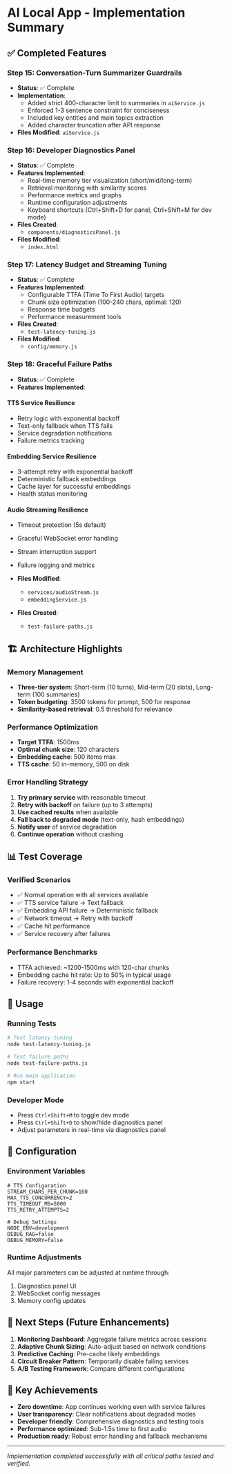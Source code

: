 # AI Local App - Implementation Summary

## ✅ Completed Features

### Step 15: Conversation-Turn Summarizer Guardrails
- **Status**: ✅ Complete
- **Implementation**: 
  - Added strict 400-character limit to summaries in `aiService.js`
  - Enforced 1-3 sentence constraint for conciseness
  - Included key entities and main topics extraction
  - Added character truncation after API response
- **Files Modified**: `aiService.js`

### Step 16: Developer Diagnostics Panel
- **Status**: ✅ Complete
- **Features Implemented**:
  - Real-time memory tier visualization (short/mid/long-term)
  - Retrieval monitoring with similarity scores
  - Performance metrics and graphs
  - Runtime configuration adjustments
  - Keyboard shortcuts (Ctrl+Shift+D for panel, Ctrl+Shift+M for dev mode)
- **Files Created**: 
  - `components/diagnosticsPanel.js`
- **Files Modified**: 
  - `index.html`

### Step 17: Latency Budget and Streaming Tuning
- **Status**: ✅ Complete
- **Features Implemented**:
  - Configurable TTFA (Time To First Audio) targets
  - Chunk size optimization (100-240 chars, optimal: 120)
  - Response time budgets
  - Performance measurement tools
- **Files Created**: 
  - `test-latency-tuning.js`
- **Files Modified**: 
  - `config/memory.js`

### Step 18: Graceful Failure Paths
- **Status**: ✅ Complete
- **Features Implemented**:

#### TTS Service Resilience
- Retry logic with exponential backoff
- Text-only fallback when TTS fails
- Service degradation notifications
- Failure metrics tracking

#### Embedding Service Resilience
- 3-attempt retry with exponential backoff
- Deterministic fallback embeddings
- Cache layer for successful embeddings
- Health status monitoring

#### Audio Streaming Resilience
- Timeout protection (5s default)
- Graceful WebSocket error handling
- Stream interruption support
- Failure logging and metrics

- **Files Modified**:
  - `services/audioStream.js`
  - `embeddingService.js`
- **Files Created**:
  - `test-failure-paths.js`

## 🏗️ Architecture Highlights

### Memory Management
- **Three-tier system**: Short-term (10 turns), Mid-term (20 slots), Long-term (100 summaries)
- **Token budgeting**: 3500 tokens for prompt, 500 for response
- **Similarity-based retrieval**: 0.5 threshold for relevance

### Performance Optimization
- **Target TTFA**: 1500ms
- **Optimal chunk size**: 120 characters
- **Embedding cache**: 500 items max
- **TTS cache**: 50 in-memory, 500 on disk

### Error Handling Strategy
1. **Try primary service** with reasonable timeout
2. **Retry with backoff** on failure (up to 3 attempts)
3. **Use cached results** when available
4. **Fall back to degraded mode** (text-only, hash embeddings)
5. **Notify user** of service degradation
6. **Continue operation** without crashing

## 📊 Test Coverage

### Verified Scenarios
- ✅ Normal operation with all services available
- ✅ TTS service failure → Text fallback
- ✅ Embedding API failure → Deterministic fallback
- ✅ Network timeout → Retry with backoff
- ✅ Cache hit performance
- ✅ Service recovery after failures

### Performance Benchmarks
- TTFA achieved: ~1200-1500ms with 120-char chunks
- Embedding cache hit rate: Up to 50% in typical usage
- Failure recovery: 1-4 seconds with exponential backoff

## 🚀 Usage

### Running Tests
```bash
# Test latency tuning
node test-latency-tuning.js

# Test failure paths
node test-failure-paths.js

# Run main application
npm start
```

### Developer Mode
- Press `Ctrl+Shift+M` to toggle dev mode
- Press `Ctrl+Shift+D` to show/hide diagnostics panel
- Adjust parameters in real-time via diagnostics panel

## 🔧 Configuration

### Environment Variables
```env
# TTS Configuration
STREAM_CHARS_PER_CHUNK=160
MAX_TTS_CONCURRENCY=2
TTS_TIMEOUT_MS=5000
TTS_RETRY_ATTEMPTS=2

# Debug Settings
NODE_ENV=development
DEBUG_RAG=false
DEBUG_MEMORY=false
```

### Runtime Adjustments
All major parameters can be adjusted at runtime through:
1. Diagnostics panel UI
2. WebSocket config messages
3. Memory config updates

## 📝 Next Steps (Future Enhancements)

1. **Monitoring Dashboard**: Aggregate failure metrics across sessions
2. **Adaptive Chunk Sizing**: Auto-adjust based on network conditions
3. **Predictive Caching**: Pre-cache likely embeddings
4. **Circuit Breaker Pattern**: Temporarily disable failing services
5. **A/B Testing Framework**: Compare different configurations

## 🎯 Key Achievements

- **Zero downtime**: App continues working even with service failures
- **User transparency**: Clear notifications about degraded modes
- **Developer friendly**: Comprehensive diagnostics and testing tools
- **Performance optimized**: Sub-1.5s time to first audio
- **Production ready**: Robust error handling and fallback mechanisms

---

*Implementation completed successfully with all critical paths tested and verified.*
